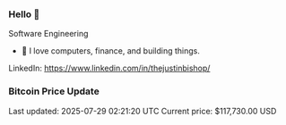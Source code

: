 ### Hello 🤙  

Software Engineering

- 🔭 I love computers, finance, and building things.
  
LinkedIn: https://www.linkedin.com/in/thejustinbishop/  








































































































































































































































































































































































































































































































































































































































































































































































































































































































### Bitcoin Price Update
Last updated: 2025-07-29 02:21:20 UTC
Current price: $117,730.00 USD
